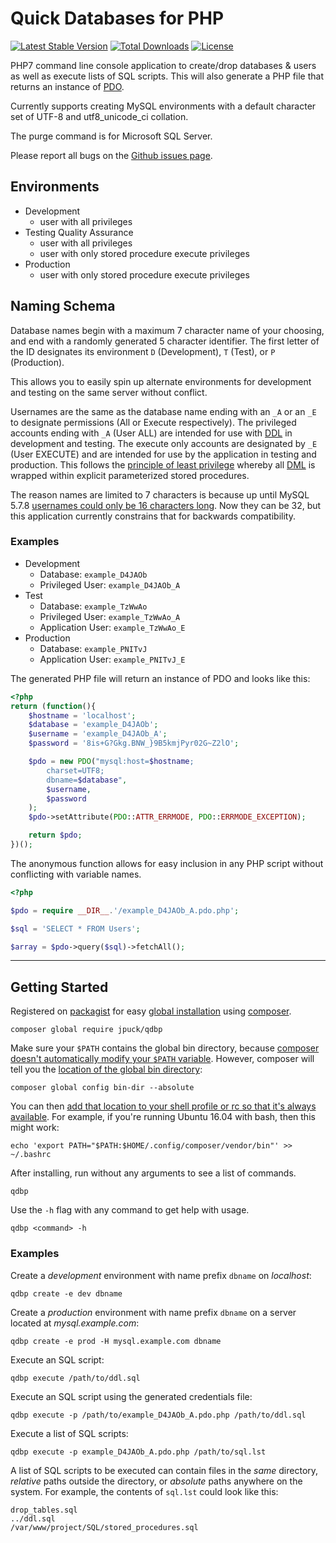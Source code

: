 # Quick Databases for PHP

[![Latest Stable Version][7]][6]
[![Total Downloads][8]][6]
[![License][9]][6]

PHP7 command line console application to create/drop databases & users as well as execute
lists of SQL scripts. This will also generate a PHP file that returns an
instance of [PDO][10].

Currently supports creating MySQL environments with a default character set of
UTF-8 and utf8_unicode_ci collation.

The purge command is for Microsoft SQL Server.

Please report all bugs on the [Github issues page][4].

## Environments

* Development
    * user with all privileges
* Testing Quality Assurance
    * user with all privileges
    * user with only stored procedure execute privileges
* Production
    * user with only stored procedure execute privileges

## Naming Schema

Database names begin with a maximum 7 character name of your choosing, and end
with a randomly generated 5 character identifier. The first letter of the ID
designates its environment `D` (Development), `T` (Test), or `P` (Production).

This allows you to easily spin up alternate environments for development and
testing on the same server without conflict.

Usernames are the same as the database name ending with an `_A` or an `_E` to
designate permissions (All or Execute respectively).
The privileged accounts ending with `_A` (User ALL)
are intended for use with [DDL][1] in development and testing.
The execute only accounts are designated by `_E` (User EXECUTE)
and are intended for use by the application in testing and production.
This follows the [principle of least privilege][3] whereby
all [DML][2] is wrapped within explicit parameterized stored procedures.

The reason names are limited to 7 characters is because up until MySQL 5.7.8
[usernames could only be 16 characters long][11]. Now they can be 32, but this
application currently constrains that for backwards compatibility.

### Examples

* Development
    * Database:         `example_D4JAOb`
    * Privileged  User: `example_D4JAOb_A`
* Test
    * Database:         `example_TzWwAo`
    * Privileged  User: `example_TzWwAo_A`
    * Application User: `example_TzWwAo_E`
* Production
    * Database:         `example_PNITvJ`
    * Application User: `example_PNITvJ_E`

The generated PHP file will return an instance of PDO and looks like this:

```php
<?php
return (function(){
    $hostname = 'localhost';
    $database = 'example_D4JAOb';
    $username = 'example_D4JAOb_A';
    $password = '8is+G?Gkg.BNW_}9B5kmjPyr02G~Z2lO';

    $pdo = new PDO("mysql:host=$hostname;
        charset=UTF8;
        dbname=$database",
        $username,
        $password
    );
    $pdo->setAttribute(PDO::ATTR_ERRMODE, PDO::ERRMODE_EXCEPTION);

    return $pdo;
})();
```
The anonymous function allows for easy inclusion in any PHP script
without conflicting with variable names.

```php
<?php

$pdo = require __DIR__.'/example_D4JAOb_A.pdo.php';

$sql = 'SELECT * FROM Users';

$array = $pdo->query($sql)->fetchAll();
```

----------

## Getting Started

Registered on [packagist][6] for easy [global installation][12] using [composer][5].

    composer global require jpuck/qdbp

Make sure your `$PATH` contains the global bin directory,
because [composer doesn't automatically modify your `$PATH` variable][13].
However, composer will tell you the [location of the global bin directory][12]:

    composer global config bin-dir --absolute

You can then [add that location to your shell profile or rc so that it's always available][14].
For example, if you're running Ubuntu 16.04 with bash, then this might work:

    echo 'export PATH="$PATH:$HOME/.config/composer/vendor/bin"' >> ~/.bashrc

After installing, run without any arguments to see a list of commands.

    qdbp

Use the `-h` flag with any command to get help with usage.

    qdbp <command> -h

### Examples

Create a *development* environment with name prefix `dbname` on *localhost*:

    qdbp create -e dev dbname

Create a *production* environment with name prefix `dbname` on a server
located at *mysql.example.com*:

    qdbp create -e prod -H mysql.example.com dbname

Execute an SQL script:

    qdbp execute /path/to/ddl.sql

Execute an SQL script using the generated credentials file:

    qdbp execute -p /path/to/example_D4JAOb_A.pdo.php /path/to/ddl.sql

Execute a list of SQL scripts:

    qdbp execute -p example_D4JAOb_A.pdo.php /path/to/sql.lst

A list of SQL scripts to be executed can contain files in the *same* directory,
*relative* paths outside the directory, or *absolute* paths anywhere on the system.
For example, the contents of `sql.lst` could look like this:

    drop_tables.sql
    ../ddl.sql
    /var/www/project/SQL/stored_procedures.sql


  [1]:https://en.wikipedia.org/wiki/Data_definition_language
  [2]:https://en.wikipedia.org/wiki/Data_manipulation_language
  [3]:https://en.wikipedia.org/wiki/Principle_of_least_privilege
  [4]:https://github.com/jpuck/qdbp/issues
  [5]:https://getcomposer.org/
  [6]:https://packagist.org/packages/jpuck/qdbp
  [7]:https://poser.pugx.org/jpuck/qdbp/v/stable
  [8]:https://poser.pugx.org/jpuck/qdbp/downloads
  [9]:https://poser.pugx.org/jpuck/qdbp/license
  [10]:http://php.net/manual/en/book.pdo.php
  [11]:http://dev.mysql.com/doc/refman/5.7/en/user-names.html
  [12]:https://getcomposer.org/doc/03-cli.md#global
  [13]:https://github.com/composer/composer/issues/4072
  [14]:http://unix.stackexchange.com/a/26059/148062
